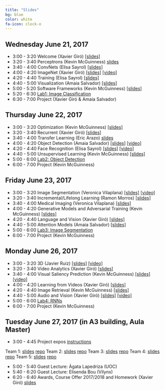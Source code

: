 ```yaml
---
title: "Slides"
bg: blue
color: white
fa-icon: clock-o
---
```


## Wednesday June 21, 2017

- 3:00 - 3:20 Welcome (Xavier Giró) [[slides]][d1l1-slides] 
- 3:20 - 3:40 Perceptrons (Kevin McGuinness) [slides][d1l2-slides] 
- 3:40 - 4:00 ConvNets (Elisa Sayrol) [[slides]][d1l3-slides] 
- 4:00 - 4:20 ImageNet (Xavier Giró) [[slides]][d1l4-slides] [[video]][d1l4-video]
- 4:20 - 4:40 Training (Elisa Sayrol) [[slides]][d1l5-slides] 
- 4:40 - 5:00 Visualization (Amaia Salvador) [[slides]][d1l6-slides] 
- 5:00 - 5:20 Software Frameworks (Kevin McGuinness) [[slides]][d1l7-slides] 
- 5:20 - 6:30 [Lab1: Image Classification][Lab1] 
- 6:30 - 7:00 Project (Xavier Giró & Amaia Salvador)

[d1l1-slides]: https://www.slideshare.net/xavigiro/welcome-d1l1-2017-upc-deep-learning-for-computer-vision
[d1l2-slides]: https://www.slideshare.net/xavigiro/perceptrons-d1l2-2017-upc-deep-learning-for-computer-vision
[d1l3-slides]: https://www.slideshare.net/xavigiro/convolutional-neural-networks-d1l3-2017-upc-deep-learning-for-computer-vision
[d1l4-slides]: https://www.slideshare.net/xavigiro/image-classification-on-imagenet-d1l4-2017-upc-deep-learning-for-computer-vision
[d1l5-slides]: https://www.slideshare.net/xavigiro/training-deep-networks-d1l5-2017-upc-deep-learning-for-computer-vision
[d1l6-slides]: https://www.slideshare.net/xavigiro/visualization-of-deep-learning-models-d1l6-2017-upc-deep-learning-for-computer-vision
[d1l7-slides]: https://www.slideshare.net/xavigiro/software-frameworks-for-deep-learning-d1l7-2017-upc-deep-learning-for-computer-vision

[d1l4-video]: https://youtu.be/Cng0btC-1uE

## Thursday June 22, 2017

- 3:00 - 3:20 Optimization (Kevin McGuinness) [[slides]][d2l1-slides] 
- 3:20 - 3:40 Recurrent (Xavier Giró) [[slides]][d2l2-slides]
- 3:40 - 4:00 Transfer Learning (Eric Arazo) [slides][d2l3-slides] 
- 4:00 - 4:20 Object Detection (Amaia Salvador) [[slides]][d2l4-slides] [[video]][d2l4-video] 
- 4:20 - 4:40 Face Recognition (Elisa Sayrol) [[slides]][d2l5-slides] [[video]][d2l5-video] 
- 4:40 - 5:00 Unsupervised Learning (Kevin McGuinness) [[slides]][d2l6-slides] 
- 5:00 - 6:00 [Lab2: Object Detection][Lab2] 
- 6:00 - 7:00 Project (Kevin McGuinness) 

[d2l1-slides]: https://www.slideshare.net/xavigiro/optimization-for-deep-networks-d2l1-2017-upc-deep-learning-for-computer-vision
[d2l2-slides]: https://www.slideshare.net/xavigiro/recurrent-neural-networks-d2l2-2017-upc-deep-learning-for-computer-vision
[d2l3-slides]: https://www.slideshare.net/xavigiro/transfer-learning-and-domain-adaptation-d2l3-2017-upc-deep-learning-for-computer-vision
[d2l4-slides]: https://www.slideshare.net/xavigiro/object-detection-d2l4-2017-upc-deep-learning-for-computer-vision
[d2l5-slides]: https://www.slideshare.net/xavigiro/face-recognition-d2l5-2017-upc-deep-learning-for-computer-vision
[d2l6-slides]: https://www.slideshare.net/xavigiro/unsupervised-learning-d2l6-2017-upc-deep-learning-for-computer-vision

[d2l4-video]: https://youtu.be/CaZZOx3koBQ
[d2l5-video]: https://youtu.be/SX94NgeOPB4

## Friday June 23, 2017

- 3:00 - 3:20 Image Segmentation (Veronica Vilaplana) [[slides]][d3l1-slides] [[video]][d3l1-video]
- 3:20 - 3:40 Incremental/Lifelong Learning (Ramon Morros) [[slides]][d3l2-slides]
- 3:40 - 4:00 Medical Imaging (Veronica Vilaplana) [[slides]][d3l3-slides] 
- 4:00 - 4:20 Generative Models and Adversarial Training (Kevin McGuinness) [[slides]][d3l4-slides] 
- 4:20 - 4:40 Language and Vision (Xavier Giró) [[slides]][d3l5-slides] 
- 4:40 - 5:00 Attention Models (Amaia Salvador) [[slides]][d3l6-slides]
- 5:00 - 6:00 [Lab3: Image Segmentation][Lab3]
- 6:00 - 7:00 Project (Kevin McGuinness)

[d3l1-slides]: https://www.slideshare.net/xavigiro/image-segmentation-d3l1-2017-upc-deep-learning-for-computer-vision
[d3l2-slides]: https://www.slideshare.net/xavigiro/lifelong-incremental-learning-d3l2-2017-upc-deep-learning-for-computer-vision
[d3l3-slides]: https://www.slideshare.net/xavigiro/medical-imaging-d3l3-2017-upc-deep-learning-for-computer-vision
[d3l4-slides]: https://www.slideshare.net/xavigiro/generative-models-and-adversarial-training-d3l4-2017-upc-deep-learning-for-computer-vision
[d3l5-slides]: https://www.slideshare.net/xavigiro/language-and-vision-d3l5-2017-upc-deep-learning-for-computer-vision
[d3l6-slides]: https://www.slideshare.net/xavigiro/attention-models-d3l6-2017-upc-deep-learning-for-computer-vision

[d3l1-video]: https://youtu.be/dSEAWTkRNoI

## Monday June 26, 2017

- 3:00 - 3:20 3D (Javier Ruiz) [[slides]][d4l1-slides] [[video]][d4l1-video] 
- 3:20 - 3:40 Video Analytics (Xavier Giró) [[slides]][d4l2-slides]
- 3:40 - 4:00 Visual Saliency Prediction (Kevin McGuinness) [[slides]][d4l3-slides] [[video]][d4l3-video] 
- 4:00 - 4:20 Learning from Videos (Xavier Giró) [[slides]][d4l4-slides] 
- 4:20 - 4:40 Image Retrieval (Kevin McGuinness) [[slides]][d4l5-slides]
- 4:40 - 5:00 Audio and Vision (Xavier Giró) [[slides]][d4l6-slides] [[video]][d4l6-video] 
- 5:00 - 6:00 [Lab4: RNNs][Lab4]
- 6:00 - 7:00 Project (Kevin McGuinness)

[d4l1-slides]: https://www.slideshare.net/xavigiro/3d-images-d4l1-2017-upc-deep-learning-for-computer-vision
[d4l2-slides]: https://www.slideshare.net/xavigiro/video-analysis-d4l2-2017-upc-deep-learning-for-computer-vision
[d4l3-slides]: https://www.slideshare.net/xavigiro/visual-saliency-d4l3-2017-upc-deep-learning-for-computer-vision
[d4l4-slides]: https://www.slideshare.net/xavigiro/learning-with-videos-d4l4-2017-upc-deep-learning-for-computer-vision
[d4l5-slides]: https://www.slideshare.net/xavigiro/image-retrieval-d4l5-2017-upc-deep-learning-for-computer-vision
[d4l6-slides]: https://www.slideshare.net/xavigiro/audio-and-vision-d4l6-2017-upc-deep-learning-for-computer-vision

[d4l1-video]: https://youtu.be/DZk2LQkPbUw
[d4l3-video]: https://youtu.be/JDZgQz6hCWM
[d4l6-video]: https://youtu.be/WcaaO1vkZ1U


## Tuesday June 27, 2017 (in A3 building, Aula Master)

- 3:00 - 4:45 Project expos [instructions][project-kickoff]

Team 1: [slides][team1-slides] [repo][team1-repo]
Team 2: [slides][team2-slides] [repo][team2-repo]
Team 3: [slides][team3-slides] [repo][team3-repo]
Team 4: [slides][team4-slides] [repo][team4-repo]
Team 5: [slides][team5-slides] [repo][team5-repo]
- 5:00 - 5:40 Guest Lecture: Àgata Lapedriza (UOC)
- 5:40 - 6:20 Guest Lecture: Elisenda Bou (Vilynx)
- 6:20 - 6:40 Awards, Course Offer 2017/2018 and Homework (Xavier Giró) [slides][closing-slides]

[project-kickoff]: https://docs.google.com/presentation/d/1oE_5QOGWUxEIY5GJn2_s0CucJSgs2WQiGPJwgVz9FBM/edit?usp=sharing

[team1-slides]: https://docs.google.com/presentation/d/1AG8W7POTrbxejGYCEjY7OwQmohAq1GPshldX3383sbE/edit?usp=sharing
[team1-repo]: https://github.com/telecombcn-dl/2017-dlcv-team1

[team2-slides]: https://docs.google.com/presentation/d/137KKTWRFaWbdivlYSQShH3Pd3Fa1jW3xybd6k5mm38Q/edit?usp=sharing
[team2-repo]: https://github.com/telecombcn-dl/2017-dlcv-team2

[team3-slides]: https://docs.google.com/presentation/d/1YzjJAHOwEHqXg_dyOeUYbEZpT9yMI0y76qPxYGaiIoA/edit?usp=sharing
[team3-repo]: https://github.com/telecombcn-dl/2017-dlcv-team3

[team4-slides]: https://docs.google.com/presentation/d/1AIz5Tm1V5w99xBiAgvETFbdEm7sKbCgxZd4o_qFcSXM/edit?usp=sharing
[team4-repo]: https://github.com/telecombcn-dl/2017-dlcv-team4

[team5-slides]: https://docs.google.com/presentation/d/11xEjeroV8rERNOU3h3vSuVRphoamkr_SbiKf8sR5Zbc/edit?usp=sharing
[team5-repo]: https://github.com/telecombcn-dl/2017-dlcv-team5

[closing-slides]: https://www.slideshare.net/xavigiro/closing-course-offer-1718-homework-d5-2017-upc-deep-learning-for-computer-vision

[Lab1]: https://nvidia.qwiklab.com/focuses/preview/1579?locale=en
[Lab2]: https://nvidia.qwiklab.com/focuses/preview/1204?locale=en
[Lab3]: https://nvidia.qwiklab.com/focuses/preview/2193?locale=en
[Lab4]: https://nvidia.qwiklab.com/focuses/preview/3043?locale=en
